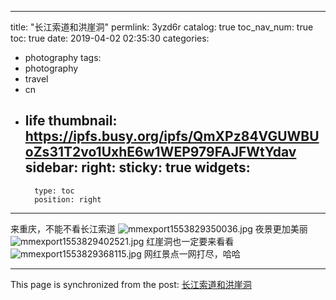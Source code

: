 
---
title: "长江索道和洪崖洞"
permlink: 3yzd6r
catalog: true
toc_nav_num: true
toc: true
date: 2019-04-02 02:35:30
categories:
- photography
tags:
- photography
- travel
- cn
- life
thumbnail: https://ipfs.busy.org/ipfs/QmXPz84VGUWBUoZs31T2vo1UxhE6w1WEP979FAJFWtYdav
sidebar:
    right:
        sticky: true
widgets:
    -
        type: toc
        position: right
---


来重庆，不能不看长江索道
![mmexport1553829350036.jpg](https://ipfs.busy.org/ipfs/QmXPz84VGUWBUoZs31T2vo1UxhE6w1WEP979FAJFWtYdav)
夜景更加美丽
![mmexport1553829402521.jpg](https://ipfs.busy.org/ipfs/QmVUHf4AjkcyKTvBYF5drTn7jhhHfFUDejjErTNv8iLtaC)
红崖洞也一定要来看看
![mmexport1553829368115.jpg](https://ipfs.busy.org/ipfs/QmPpGrWmWbrTQY2SLnBWAwC71UWtFXDvTfFJS3uNQEo4Pm)
网红景点一网打尽，哈哈

- - -

This page is synchronized from the post: [长江索道和洪崖洞](https://steemit.com/@andrewma/3yzd6r)
